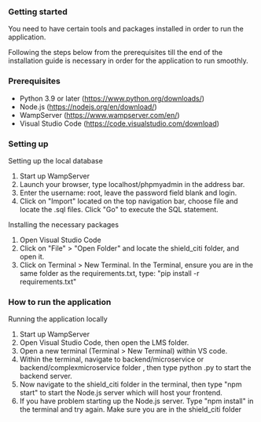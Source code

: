 ### Getting started
You need to have certain tools and packages installed in order to run the application.

Following the steps below from the prerequisites till the end of the installation guide is necessary in order for the application to run smoothly.

### Prerequisites
- Python 3.9 or later (https://www.python.org/downloads/)
- Node.js (https://nodejs.org/en/download/)
- WampServer (https://www.wampserver.com/en/)
- Visual Studio Code (https://code.visualstudio.com/download)

### Setting up

Setting up the local database
1. Start up WampServer
2. Launch your browser, type localhost/phpmyadmin in the address bar.
3. Enter the username: root, leave the password field blank and login.
4. Click on "Import" located on the top navigation bar, choose file and locate the .sql files. Click "Go" to execute the SQL statement.

Installing the necessary packages
1. Open Visual Studio Code
2. Click on "File" > "Open Folder" and locate the shield_citi folder, and open it.
3. Click on Terminal > New Terminal. In the Terminal, ensure you are in the same folder as the requirements.txt, type: "pip install -r requirements.txt"

### How to run the application
Running the application locally
1. Start up WampServer
2. Open Visual Studio Code, then open the LMS folder.
3. Open a new terminal (Terminal > New Terminal) within VS code.
4. Within the terminal, navigate to backend/microservice or backend/complexmicroservice folder , then type python <any file name>.py to start the backend server.
5. Now navigate to the shield_citi folder in the terminal, then type "npm start" to start the Node.js server which will host your frontend.
6. If you have problem starting up the Node.js server. Type "npm install" in the terminal and try again. Make sure you are in the shield_citi folder
